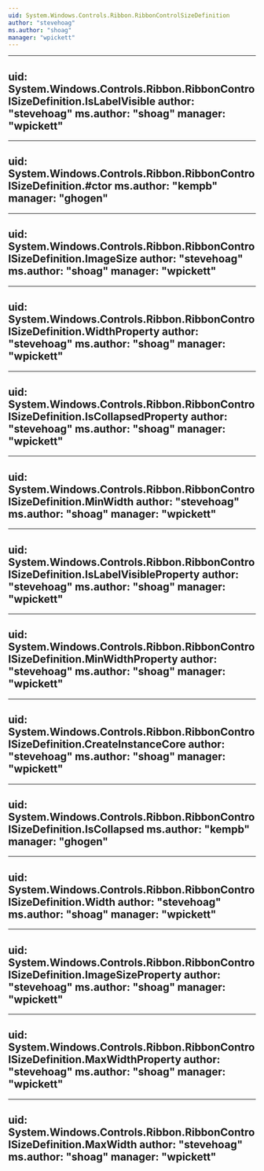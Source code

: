 ```yaml
---
uid: System.Windows.Controls.Ribbon.RibbonControlSizeDefinition
author: "stevehoag"
ms.author: "shoag"
manager: "wpickett"
---
```


---
uid: System.Windows.Controls.Ribbon.RibbonControlSizeDefinition.IsLabelVisible
author: "stevehoag"
ms.author: "shoag"
manager: "wpickett"
---

---
uid: System.Windows.Controls.Ribbon.RibbonControlSizeDefinition.#ctor
ms.author: "kempb"
manager: "ghogen"
---

---
uid: System.Windows.Controls.Ribbon.RibbonControlSizeDefinition.ImageSize
author: "stevehoag"
ms.author: "shoag"
manager: "wpickett"
---

---
uid: System.Windows.Controls.Ribbon.RibbonControlSizeDefinition.WidthProperty
author: "stevehoag"
ms.author: "shoag"
manager: "wpickett"
---

---
uid: System.Windows.Controls.Ribbon.RibbonControlSizeDefinition.IsCollapsedProperty
author: "stevehoag"
ms.author: "shoag"
manager: "wpickett"
---

---
uid: System.Windows.Controls.Ribbon.RibbonControlSizeDefinition.MinWidth
author: "stevehoag"
ms.author: "shoag"
manager: "wpickett"
---

---
uid: System.Windows.Controls.Ribbon.RibbonControlSizeDefinition.IsLabelVisibleProperty
author: "stevehoag"
ms.author: "shoag"
manager: "wpickett"
---

---
uid: System.Windows.Controls.Ribbon.RibbonControlSizeDefinition.MinWidthProperty
author: "stevehoag"
ms.author: "shoag"
manager: "wpickett"
---

---
uid: System.Windows.Controls.Ribbon.RibbonControlSizeDefinition.CreateInstanceCore
author: "stevehoag"
ms.author: "shoag"
manager: "wpickett"
---

---
uid: System.Windows.Controls.Ribbon.RibbonControlSizeDefinition.IsCollapsed
ms.author: "kempb"
manager: "ghogen"
---

---
uid: System.Windows.Controls.Ribbon.RibbonControlSizeDefinition.Width
author: "stevehoag"
ms.author: "shoag"
manager: "wpickett"
---

---
uid: System.Windows.Controls.Ribbon.RibbonControlSizeDefinition.ImageSizeProperty
author: "stevehoag"
ms.author: "shoag"
manager: "wpickett"
---

---
uid: System.Windows.Controls.Ribbon.RibbonControlSizeDefinition.MaxWidthProperty
author: "stevehoag"
ms.author: "shoag"
manager: "wpickett"
---

---
uid: System.Windows.Controls.Ribbon.RibbonControlSizeDefinition.MaxWidth
author: "stevehoag"
ms.author: "shoag"
manager: "wpickett"
---
